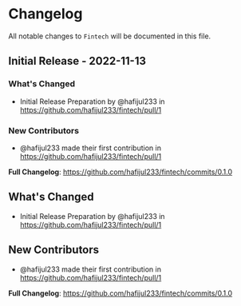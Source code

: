 # Changelog

All notable changes to `Fintech` will be documented in this file.

## Initial Release - 2022-11-13

### What's Changed

- Initial Release Preparation by @hafijul233 in https://github.com/hafijul233/fintech/pull/1

### New Contributors

- @hafijul233 made their first contribution in https://github.com/hafijul233/fintech/pull/1

**Full Changelog**: https://github.com/hafijul233/fintech/commits/0.1.0

## What's Changed

- Initial Release Preparation by @hafijul233 in https://github.com/hafijul233/fintech/pull/1

## New Contributors

- @hafijul233 made their first contribution in https://github.com/hafijul233/fintech/pull/1

**Full Changelog**: https://github.com/hafijul233/fintech/commits/0.1.0
